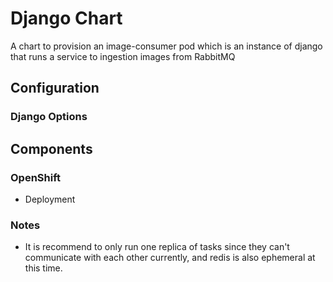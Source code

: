 # Django Chart

A chart to provision an image-consumer pod which is an instance of django that runs a service to ingestion images from RabbitMQ

## Configuration

### Django Options




## Components
### OpenShift
- Deployment

### Notes
- It is recommend to only run one replica of tasks since they can't communicate with each other currently, and redis is also ephemeral at this time.